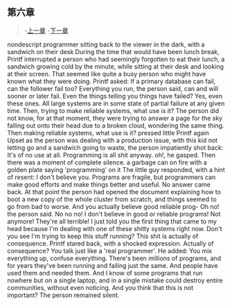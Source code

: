 ## 第六章

> -[上一章](http://codingpy.com/article/story-of-little-printf-chapter5/)
> -[下一章](http://codingpy.com/article/story-of-little-printf-chapter7/)

nondescript programmer sitting back to the viewer in the dark, with a sandwich on their desk
During the time that would have been lunch break, Printf interrupted a person who had seemingly forgotten to eat their lunch, a sandwich growing cold by the minute, while sitting at their desk and looking at their screen.
That seemed like quite a busy person who might have known what they were doing. Printf asked:
If a primary database can fail, can the follower fail too?
Everything you run, the person said, can and will sooner or later fail.
Even the things telling you things have failed?
Yes, even these ones. All large systems are in some state of partial failure at any given time.
Then, trying to make reliable systems, what use is it?
The person did not know, for at that moment, they were trying to answer a page for the sky falling out onto their head due to a broken cloud, wondering the same thing.
Then making reliable systems, what use is it? pressed little Printf again
Upset as the person was dealing with a production issue, with this kid not letting go and a sandwich going to waste, the person impatiently shot back:
It's of no use at all. Programming is all shit anyway.
oh!, he gasped.
Then there was a moment of complete silence.
a garbage can on fire with a golden plate saying 'programming' on it
The little guy responded, with a hint of resent:
I don't believe you. Programs are fragile, but programmers can make good efforts and make things better and useful.
No answer came back. At that point the person had opened the document explaining how to boot a new copy of the whole cluster from scratch, and things seemed to go from bad to worse.
And you actually believe good reliable prog-
Oh no! the person said. No no no! I don't believe in good or reliable programs! Not anymore! They're all terrible! I just told you the first thing that came to my head because I'm dealing with one of these shitty systems right now. Don't you see I'm trying to keep this stuff running? This shit is actually of consequence.
Printf stared back, with a shocked expression.
Actually of consequence? You talk just like a 'real programmer'.
He added:
You mix everything up, confuse everything. There's been millions of programs, and for years they've been running and failing just the same. And people have used them and needed them. And I know of some programs that run nowhere but on a single laptop, and in a single mistake could destroy entire communities, without even noticing. And you think that this is not important?
The person remained silent.